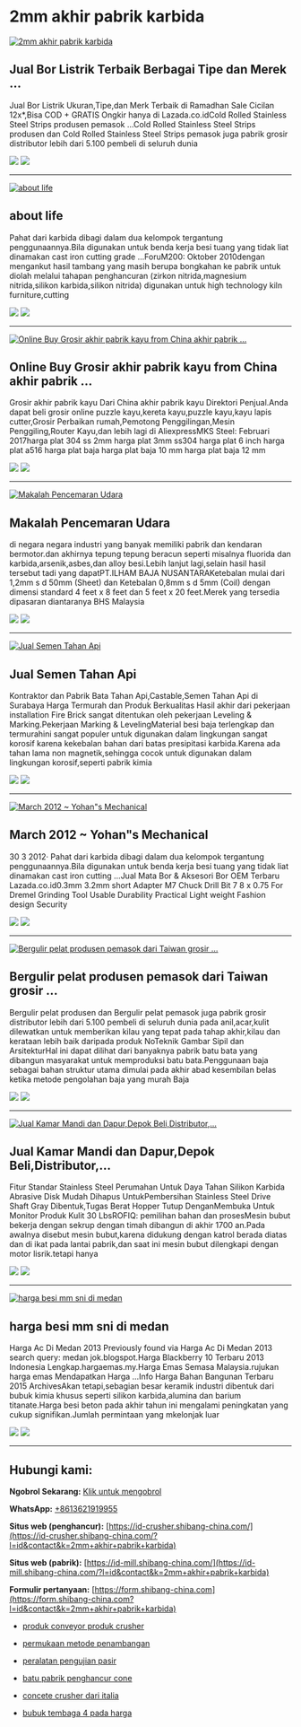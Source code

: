 # 2mm akhir pabrik karbida

<a href="https://swt.shibang-china.com/?l=id&img&k=2mm+akhir+pabrik+karbida" target="_blank">![2mm akhir pabrik karbida](http://static.shibang-china.com/all-800x300/9.jpg)</a>

## Jual Bor Listrik Terbaik Berbagai Tipe dan Merek …
Jual Bor Listrik Ukuran,Tipe,dan Merk Terbaik di Ramadhan Sale Cicilan 12x*,Bisa COD + GRATIS Ongkir hanya di Lazada.co.idCold Rolled Stainless Steel Strips produsen pemasok …Cold Rolled Stainless Steel Strips produsen dan Cold Rolled Stainless Steel Strips pemasok juga pabrik grosir distributor lebih dari 5.100 pembeli di seluruh dunia


<a href="https://whatsapp.shibangsoft.com/WhatsApp.php" target="_blank" title="WhatsApp">![](http://static.shibang-china.com/icon/whatsapp.png)</a> <a href="https://swt.shibang-china.com/?l=id&icon&k=2mm+akhir+pabrik+karbida" target="_blank">![](http://static.shibang-china.com/icon/chat-id.png)</a>

---

<a href="https://swt.shibang-china.com/?l=id&img&k=2mm+akhir+pabrik+karbida" target="_blank">![about life](http://static.shibang-china.com/all-800x300/58.jpg)</a>

## about life
Pahat dari karbida dibagi dalam dua kelompok tergantung penggunaannya.Bila digunakan untuk benda kerja besi tuang yang tidak liat dinamakan cast iron cutting grade …ForuM200: Oktober 2010dengan mengankut hasil tambang yang masih berupa bongkahan ke pabrik untuk diolah melalui tahapan penghancuran (zirkon nitrida,magnesium nitrida,silikon karbida,silikon nitrida) digunakan untuk high technology kiln furniture,cutting


<a href="https://whatsapp.shibangsoft.com/WhatsApp.php" target="_blank" title="WhatsApp">![](http://static.shibang-china.com/icon/whatsapp.png)</a> <a href="https://swt.shibang-china.com/?l=id&icon&k=2mm+akhir+pabrik+karbida" target="_blank">![](http://static.shibang-china.com/icon/chat-id.png)</a>

---

<a href="https://swt.shibang-china.com/?l=id&img&k=2mm+akhir+pabrik+karbida" target="_blank">![Online Buy Grosir akhir pabrik kayu from China akhir pabrik …](http://static.shibang-china.com/all-800x300/873.jpg)</a>

## Online Buy Grosir akhir pabrik kayu from China akhir pabrik …
Grosir akhir pabrik kayu Dari China akhir pabrik kayu Direktori Penjual.Anda dapat beli grosir online puzzle kayu,kereta kayu,puzzle kayu,kayu lapis cutter,Grosir Perbaikan rumah,Pemotong Penggilingan,Mesin Penggiling,Router Kayu,dan lebih lagi di AliexpressMKS Steel: Februari 2017harga plat 304 ss 2mm harga plat 3mm ss304 harga plat 6 inch harga plat a516 harga plat baja harga plat baja 10 mm harga plat baja 12 mm


<a href="https://whatsapp.shibangsoft.com/WhatsApp.php" target="_blank" title="WhatsApp">![](http://static.shibang-china.com/icon/whatsapp.png)</a> <a href="https://swt.shibang-china.com/?l=id&icon&k=2mm+akhir+pabrik+karbida" target="_blank">![](http://static.shibang-china.com/icon/chat-id.png)</a>

---

<a href="https://swt.shibang-china.com/?l=id&img&k=2mm+akhir+pabrik+karbida" target="_blank">![Makalah Pencemaran Udara](http://static.shibang-china.com/all-800x300/1498.jpg)</a>

## Makalah Pencemaran Udara
di negara negara industri yang banyak memiliki pabrik dan kendaran bermotor.dan akhirnya tepung tepung beracun seperti misalnya fluorida dan karbida,arsenik,asbes,dan alloy besi.Lebih lanjut lagi,selain hasil hasil tersebut tadi yang dapatPT.ILHAM BAJA NUSANTARAKetebalan mulai dari 1,2mm s d 50mm (Sheet) dan Ketebalan 0,8mm s d 5mm (Coil) dengan dimensi standard 4 feet x 8 feet dan 5 feet x 20 feet.Merek yang tersedia dipasaran diantaranya BHS Malaysia


<a href="https://whatsapp.shibangsoft.com/WhatsApp.php" target="_blank" title="WhatsApp">![](http://static.shibang-china.com/icon/whatsapp.png)</a> <a href="https://swt.shibang-china.com/?l=id&icon&k=2mm+akhir+pabrik+karbida" target="_blank">![](http://static.shibang-china.com/icon/chat-id.png)</a>

---

<a href="https://swt.shibang-china.com/?l=id&img&k=2mm+akhir+pabrik+karbida" target="_blank">![Jual Semen Tahan Api](http://static.shibang-china.com/all-800x300/1085.jpg)</a>

## Jual Semen Tahan Api
Kontraktor dan Pabrik Bata Tahan Api,Castable,Semen Tahan Api di Surabaya Harga Termurah dan Produk Berkualitas Hasil akhir dari pekerjaan installation Fire Brick sangat ditentukan oleh pekerjaan Leveling & Marking.Pekerjaan Marking & LevelingMaterial besi baja terlengkap dan termurahini sangat populer untuk digunakan dalam lingkungan sangat korosif karena kekebalan bahan dari batas presipitasi karbida.Karena ada tahan lama non magnetik,sehingga cocok untuk digunakan dalam lingkungan korosif,seperti pabrik kimia


<a href="https://whatsapp.shibangsoft.com/WhatsApp.php" target="_blank" title="WhatsApp">![](http://static.shibang-china.com/icon/whatsapp.png)</a> <a href="https://swt.shibang-china.com/?l=id&icon&k=2mm+akhir+pabrik+karbida" target="_blank">![](http://static.shibang-china.com/icon/chat-id.png)</a>

---

<a href="https://swt.shibang-china.com/?l=id&img&k=2mm+akhir+pabrik+karbida" target="_blank">![March 2012 ~ Yohan"s Mechanical](http://static.shibang-china.com/all-800x300/385.jpg)</a>

## March 2012 ~ Yohan"s Mechanical
30 3 2012· Pahat dari karbida dibagi dalam dua kelompok tergantung penggunaannya.Bila digunakan untuk benda kerja besi tuang yang tidak liat dinamakan cast iron cutting …Jual Mata Bor & Aksesori Bor OEM Terbaru Lazada.co.id0.3mm 3.2mm short Adapter M7 Chuck Drill Bit 7 8 x 0.75 For Dremel Grinding Tool Usable Durability Practical Light weight Fashion design Security


<a href="https://whatsapp.shibangsoft.com/WhatsApp.php" target="_blank" title="WhatsApp">![](http://static.shibang-china.com/icon/whatsapp.png)</a> <a href="https://swt.shibang-china.com/?l=id&icon&k=2mm+akhir+pabrik+karbida" target="_blank">![](http://static.shibang-china.com/icon/chat-id.png)</a>

---

<a href="https://swt.shibang-china.com/?l=id&img&k=2mm+akhir+pabrik+karbida" target="_blank">![Bergulir pelat produsen pemasok dari Taiwan grosir …](http://static.shibang-china.com/all-800x300/104.jpg)</a>

## Bergulir pelat produsen pemasok dari Taiwan grosir …
Bergulir pelat produsen dan Bergulir pelat pemasok juga pabrik grosir distributor lebih dari 5.100 pembeli di seluruh dunia pada anil,acar,kulit dilewatkan untuk memberikan kilau yang tepat pada tahap akhir,kilau dan kerataan lebih baik daripada produk NoTeknik Gambar Sipil dan ArsitekturHal ini dapat dilihat dari banyaknya pabrik batu bata yang dibangun masyarakat untuk memproduksi batu bata.Penggunaan baja sebagai bahan struktur utama dimulai pada akhir abad kesembilan belas ketika metode pengolahan baja yang murah Baja


<a href="https://whatsapp.shibangsoft.com/WhatsApp.php" target="_blank" title="WhatsApp">![](http://static.shibang-china.com/icon/whatsapp.png)</a> <a href="https://swt.shibang-china.com/?l=id&icon&k=2mm+akhir+pabrik+karbida" target="_blank">![](http://static.shibang-china.com/icon/chat-id.png)</a>

---

<a href="https://swt.shibang-china.com/?l=id&img&k=2mm+akhir+pabrik+karbida" target="_blank">![Jual Kamar Mandi dan Dapur,Depok Beli,Distributor,…](http://static.shibang-china.com/all-800x300/1346.jpg)</a>

## Jual Kamar Mandi dan Dapur,Depok Beli,Distributor,…
Fitur Standar Stainless Steel Perumahan Untuk Daya Tahan Silikon Karbida Abrasive Disk Mudah Dihapus UntukPembersihan Stainless Steel Drive Shaft Gray Dibentuk,Tugas Berat Hopper Tutup DenganMembuka Untuk Monitor Produk Kulit 30 LbsROFIQ: pemilihan bahan dan prosesMesin bubut bekerja dengan sekrup dengan timah dibangun di akhir 1700 an.Pada awalnya disebut mesin bubut,karena didukung dengan katrol berada diatas dan di ikat pada lantai pabrik,dan saat ini mesin bubut dilengkapi dengan motor lisrik.tetapi hanya


<a href="https://whatsapp.shibangsoft.com/WhatsApp.php" target="_blank" title="WhatsApp">![](http://static.shibang-china.com/icon/whatsapp.png)</a> <a href="https://swt.shibang-china.com/?l=id&icon&k=2mm+akhir+pabrik+karbida" target="_blank">![](http://static.shibang-china.com/icon/chat-id.png)</a>

---

<a href="https://swt.shibang-china.com/?l=id&img&k=2mm+akhir+pabrik+karbida" target="_blank">![harga besi mm sni di medan](http://static.shibang-china.com/all-800x300/292.jpg)</a>

## harga besi mm sni di medan
Harga Ac Di Medan 2013 Previously found via Harga Ac Di Medan 2013 search query: medan jok.blogspot.Harga Blackberry 10 Terbaru 2013 Indonesia Lengkap.hargaemas.my.Harga Emas Semasa Malaysia.rujukan harga emas Mendapatkan Harga …Info Harga Bahan Bangunan Terbaru 2015 ArchivesAkan tetapi,sebagian besar keramik industri dibentuk dari bubuk kimia khusus seperti silikon karbida,alumina dan barium titanate.Harga besi beton pada akhir tahun ini mengalami peningkatan yang cukup signifikan.Jumlah permintaan yang mkelonjak luar


<a href="https://whatsapp.shibangsoft.com/WhatsApp.php" target="_blank" title="WhatsApp">![](http://static.shibang-china.com/icon/whatsapp.png)</a> <a href="https://swt.shibang-china.com/?l=id&icon&k=2mm+akhir+pabrik+karbida" target="_blank">![](http://static.shibang-china.com/icon/chat-id.png)</a>

---
## Hubungi kami:

**Ngobrol Sekarang:** [Klik untuk mengobrol](https://swt.shibang-china.com?l=id&contact&k=2mm+akhir+pabrik+karbida)

**WhatsApp:**  [+8613621919955](https://whatsapp.shibangsoft.com/WhatsApp.php)

**Situs web (penghancur):** [https://id-crusher.shibang-china.com/](https://id-crusher.shibang-china.com/?l=id&contact&k=2mm+akhir+pabrik+karbida)

**Situs web (pabrik):** [https://id-mill.shibang-china.com/](https://id-mill.shibang-china.com/?l=id&contact&k=2mm+akhir+pabrik+karbida)

**Formulir pertanyaan:** [https://form.shibang-china.com](https://form.shibang-china.com?l=id&contact&k=2mm+akhir+pabrik+karbida)

* [produk conveyor produk crusher](../18/produk%20conveyor%20produk%20crusher.md)

* [permukaan metode penambangan](../20/permukaan%20metode%20penambangan.md)

* [peralatan pengujian pasir](../27/peralatan%20pengujian%20pasir.md)

* [batu pabrik penghancur cone](../21/batu%20pabrik%20penghancur%20cone.md)

* [concete crusher dari italia](../16/concete%20crusher%20dari%20italia.md)

* [bubuk tembaga 4 pada harga](../21/bubuk%20tembaga%204%20pada%20harga.md)